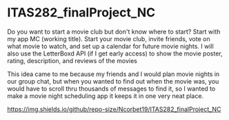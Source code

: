 # ITAS282_finalProject_NC

  Do you want to start a movie club but don't know where to start? Start with my app MC
(working title). Start your movie club, invite friends, vote on what movie to watch, and set up a calendar for future movie nights. I will also use the LetterBoxd API (if I get early access) to show the movie poster, rating, description, and reviews of the movies

  This idea came to me because my friends and I would plan movie nights in our group
chat, but when you wanted to find out when the movie was, you would have to scroll thru thousands of messages to find it, so I wanted to make a movie night scheduling app it keeps it in one very neat place. 

https://img.shields.io/github/repo-size/Ncorbet19/ITAS282_finalProject_NC
